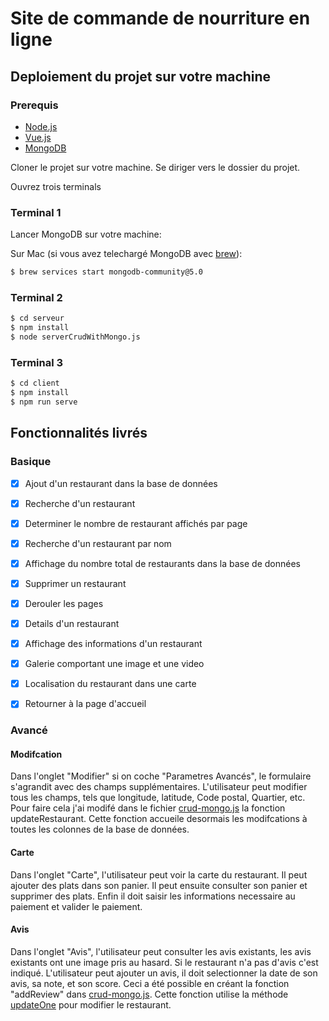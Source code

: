 # Site de commande de nourriture en ligne

## Deploiement du projet sur votre machine

### Prerequis

- [Node.js](https://nodejs.org/en/)
- [Vue.js](https://vuejs.org/)
- [MongoDB](https://www.mongodb.com/)

Cloner le projet sur votre machine.
Se diriger vers le dossier du projet.

Ouvrez trois terminals

### Terminal 1

Lancer MongoDB sur votre machine:

Sur Mac (si vous avez telechargé MongoDB avec [brew](https://brew.sh/)):
```bash
$ brew services start mongodb-community@5.0
```

### Terminal 2

```bash
$ cd serveur
$ npm install
$ node serverCrudWithMongo.js 
```

### Terminal 3

```bash
$ cd client
$ npm install
$ npm run serve

```

## Fonctionnalités livrés

### Basique

- [x] Ajout d'un restaurant dans la base de données
- [x] Recherche d'un restaurant
- [x] Determiner le nombre de restaurant affichés par page
- [x] Recherche d'un restaurant par nom
- [x] Affichage du nombre total de restaurants dans la base de données
- [x] Supprimer un restaurant
- [x] Derouler les pages
- [x] Details d'un restaurant
- [x] Affichage des informations d'un restaurant
- [x] Galerie comportant une image et une video
- [x] Localisation du restaurant dans une carte
- [x] Retourner à la page d'accueil



### Avancé

#### Modifcation

Dans l'onglet "Modifier" si on coche "Parametres Avancés", le formulaire s'agrandit avec des champs supplémentaires. L'utilisateur peut modifier tous les champs, tels que longitude, latitude, Code postal, Quartier, etc. 
Pour faire cela j'ai modifé dans le fichier [crud-mongo.js](serveur/app_modules/crud-mongo.js) la fonction updateRestaurant. Cette fonction accueile desormais les modifcations à toutes les colonnes de la base de données.

#### Carte

Dans l'onglet "Carte", l'utilisateur peut voir la carte du restaurant. Il peut ajouter des plats dans son panier. Il peut ensuite consulter son panier et supprimer des plats. Enfin il doit saisir les informations necessaire au paiement et valider le paiement.

#### Avis

Dans l'onglet "Avis", l'utilisateur peut consulter les avis existants, les avis existants ont une image pris au hasard. Si le restaurant n'a pas d'avis c'est indiqué.
L'utilisateur peut ajouter un avis, il doit selectionner la date de son avis, sa note, et son score.
Ceci a été possible en créant la fonction "addReview" dans [crud-mongo.js](serveur/app_modules/crud-mongo.js). Cette fonction utilise la méthode [updateOne](https://docs.mongodb.com/manual/reference/method/db.collection.updateOne/) pour modifier le restaurant.



